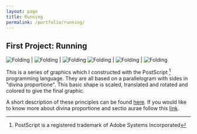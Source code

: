 ```yaml
---
layout: page
title: Running
permalink: /portfolio/running/
---
```


<h2>First Project: Running</h2>

![Folding](/assets/img/exp.jpg) | ![Folding](/assets/img/yellow.jpg) | ![Folding](/assets/img/simply.jpg) 
![Folding](/assets/img/goldinv.jpg) | ![Folding](/assets/img/yellowinv.jpg) | ![Folding](/assets/img/simplyinv.jpg) 


This is a series of graphics which I constructed with the PostScript [^1] programming language.
They are all based on a parallelogram with sides in "divina proportione". This basic shape is scaled, translated and rotated and colored to give the final graphic.

A short description of these principles can be found [here](/pdf/folding.pdf).
If you would like to know more about divina proportione and sectio aurae follow this [link](/pdf/divisioD.pdf).

[^1]: PostScript is a registered trademark of Adobe Systems Incorporated
